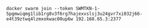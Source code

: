     docker swarm join --token SWMTKN-1-5pgmwiqmg1lib1rg8v3f6rg7hajexvslsj3u24gvr7xi032j66-e4t39ztwq4lzmxokwac00up6w 192.168.65.3:2377
